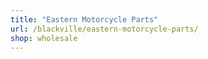 ```yaml
---
title: "Eastern Motorcycle Parts"
url: /blackville/eastern-motorcycle-parts/
shop: wholesale
---
```

